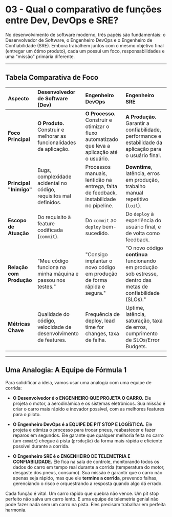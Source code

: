 # 03 - Qual o comparativo de funções entre Dev, DevOps e SRE?

No desenvolvimento de software moderno, três papéis são fundamentais: o Desenvolvedor de Software, o Engenheiro DevOps e o Engenheiro de Confiabilidade (SRE). Embora trabalhem juntos com o mesmo objetivo final (entregar um ótimo produto), cada um possui um foco, responsabilidades e uma "missão" primária diferente.

---

## Tabela Comparativa de Foco

| Aspecto | Desenvolvedor de Software (Dev) | Engenheiro DevOps | Engenheiro SRE |
| :--- | :--- | :--- | :--- |
| **Foco Principal** | **O Produto.** Construir e melhorar as funcionalidades da aplicação. | **O Processo.** Construir e otimizar o fluxo automatizado que leva a aplicação até o usuário. | **A Produção.** Garantir a confiabilidade, performance e estabilidade da aplicação para o usuário final. |
| **Principal "Inimigo"** | Bugs, complexidade acidental no código, requisitos mal definidos. | Processos manuais, lentidão na entrega, falta de feedback, instabilidade no pipeline. | **Downtime**, latência, erros em produção, trabalho manual repetitivo (`toil`). |
| **Escopo de Atuação**| Do requisito à feature codificada (`commit`). | Do `commit` ao `deploy` bem-sucedido. | Do `deploy` à experiência do usuário final, e de volta como feedback. |
| **Relação com Produção**| "Meu código funciona na minha máquina e passou nos testes." | "Consigo implantar o novo código em produção de forma rápida e segura." | "O novo código **continua** funcionando em produção sob estresse, dentro das metas de confiabilidade (SLOs)." |
| **Métricas Chave** | Qualidade do código, velocidade de desenvolvimento de features. | Frequência de deploy, lead time for changes, taxa de falha. | Uptime, latência, saturação, taxa de erros, cumprimento de SLOs/Error Budgets. |

---

## Uma Analogia: A Equipe de Fórmula 1

Para solidificar a ideia, vamos usar uma analogia com uma equipe de corrida:

* **O Desenvolvedor é o ENGENHEIRO QUE PROJETA O CARRO.**
    Ele projeta o motor, a aerodinâmica e os sistemas eletrônicos. Sua missão é criar o carro mais rápido e inovador possível, com as melhores features para o piloto.

* **O Engenheiro DevOps é a EQUIPE DE PIT STOP E LOGÍSTICA.**
    Ele projeta e otimiza o processo para trocar pneus, reabastecer e fazer reparos em segundos. Ele garante que qualquer melhoria feita no carro (um `commit`) chegue à pista (`produção`) da forma mais rápida e eficiente possível durante a corrida.

* **O Engenheiro SRE é o ENGENHEIRO DE TELEMETRIA E CONFIABILIDADE.**
    Ele fica na sala de controle, monitorando todos os dados do carro em tempo real durante a corrida (temperatura do motor, desgaste dos pneus, consumo). Sua missão é garantir que o carro não apenas seja rápido, mas que ele **termine a corrida**, prevendo falhas, gerenciando o risco e orquestrando a resposta quando algo dá errado.

Cada função é vital. Um carro rápido que quebra não vence. Um pit stop perfeito não salva um carro lento. E uma equipe de telemetria genial não pode fazer nada sem um carro na pista. Eles precisam trabalhar em perfeita harmonia.